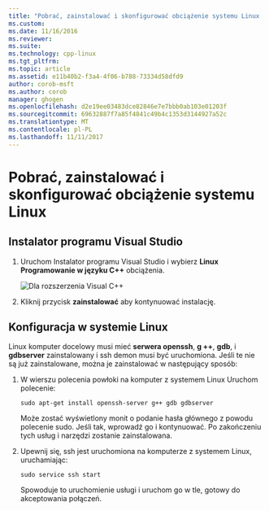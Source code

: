 ```yaml
---
title: "Pobrać, zainstalować i skonfigurować obciążenie systemu Linux | Dokumentacja firmy Microsoft"
ms.custom: 
ms.date: 11/16/2016
ms.reviewer: 
ms.suite: 
ms.technology: cpp-linux
ms.tgt_pltfrm: 
ms.topic: article
ms.assetid: e11b40b2-f3a4-4f06-b788-73334d58dfd9
author: corob-msft
ms.author: corob
manager: ghogen
ms.openlocfilehash: d2e19ee03483dce82846e7e7bbb0ab103e01203f
ms.sourcegitcommit: 69632887f7a85f4841c49b4c1353d3144927a52c
ms.translationtype: MT
ms.contentlocale: pl-PL
ms.lasthandoff: 11/11/2017
---
```

# <a name="download-install-and-setup-the-linux-workload"></a>Pobrać, zainstalować i skonfigurować obciążenie systemu Linux

## <a name="visual-studio-setup"></a>Instalator programu Visual Studio
1. Uruchom Instalator programu Visual Studio i wybierz **Linux Programowanie w języku C++** obciążenia.

   ![Dla rozszerzenia Visual C++](media/linuxworkload.png)

2. Kliknij przycisk **zainstalować** aby kontynuować instalację.

## <a name="linux-setup"></a>Konfiguracja w systemie Linux
Linux komputer docelowy musi mieć **serwera openssh**, **g ++**, **gdb**, i **gdbserver** zainstalowany i ssh demon musi być uruchomiona.  Jeśli te nie są już zainstalowane, można je zainstalować w następujący sposób:
 
1. W wierszu polecenia powłoki na komputer z systemem Linux Uruchom polecenie:

   `sudo apt-get install openssh-server g++ gdb gdbserver`

   Może zostać wyświetlony monit o podanie hasła głównego z powodu polecenie sudo.  Jeśli tak, wprowadź go i kontynuować.  Po zakończeniu tych usług i narzędzi zostanie zainstalowana.

1. Upewnij się, ssh jest uruchomiona na komputerze z systemem Linux, uruchamiając:

   `sudo service ssh start`
   
   Spowoduje to uruchomienie usługi i uruchom go w tle, gotowy do akceptowania połączeń.
